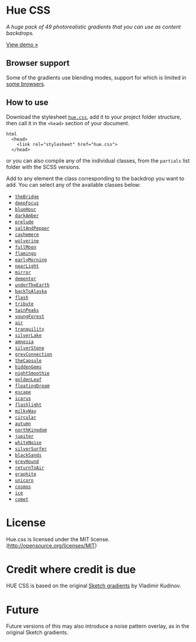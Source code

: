 # Hue CSS

*A huge pack of 49 photorealistic gradients that you can use as content backdrops.*

[View demo »](http://evankarageorgos.github.io/hue/)

## Browser support
Some of the gradients use blending modes, support for which is limited in [some browsers](http://caniuse.com/#feat=css-backgroundblendmode).

## How to use
Download the stylesheet [`hue.css`](https://github.com/evankarageorgos/hue/blob/master/hue.css), add it to your project folder structure, then call it in the `<head>` section of your document.

```
html
  <head>
    <link rel="stylesheet" href="hue.css">
  </head>
```

or you can also compile any of the individual classes, from the `partials` list folder with the SCSS versions.

Add to any element the class corresponding to the backdrop you want to add. You can select any of the available classes below:

* [`theBridge`](/partials/_thebridge.scss)
* [`deepFocus`](/partials/_deepfocus.scss)
* [`blueHour`](/partials/_bluehour.scss)
* [`darkAmber`](/partials/_darkamber.scss)
* [`prelude`](/partials/_prelude.scss)
* [`saltAndPepper`](/partials/_saltandpepper.scss)
* [`cashemere`](/partials/_cashemere.scss)
* [`wolverine`](/partials/_wolverine.scss)
* [`fullMoon`](/partials/_fullmoon.scss)
* [`flamingo`](/partials/_flamingo.scss)
* [`earlyMorning`](/partials/_earlymorning.scss)
* [`nearLight`](/partials/_nearlight.scss)
* [`mirror`](/partials/_mirror.scss)
* [`dementor`](/partials/_dementor.scss)
* [`underTheEarth`](/partials/_undertheearth.scss)
* [`backToAlaska`](/partials/_backtoalaska.scss)
* [`flash`](/partials/_flash.scss)
* [`tribute`](/partials/_tribute.scss)
* [`twinPeaks`](/partials/_twinpeaks.scss)
* [`youngForest`](/partials/_youngforest.scss)
* [`air`](/partials/_air.scss)
* [`tranquility`](/partials/_tranquility.scss)
* [`silverLake`](/partials/_silverlake.scss)
* [`amnesia`](/partials/_amnesia.scss)
* [`silverStone`](/partials/_silverstone.scss)
* [`greyConnection`](/partials/_greyconnection.scss)
* [`theCapsule`](/partials/_thecapsule.scss)
* [`hiddenGems`](/partials/_hiddengems.scss)
* [`nightSmoothie`](/partials/_nightsmoothie.scss)
* [`goldenLeaf`](/partials/_goldenleaf.scss)
* [`floatingDream`](/partials/_floatingdream.scss)
* [`escape`](/partials/_escape.scss)
* [`icarus`](/partials/_icarus.scss)
* [`flashlight`](/partials/_flashlight.scss)
* [`milkyWay`](/partials/_milkyway.scss)
* [`circular`](/partials/_circular.scss)
* [`autumn`](/partials/_autumn.scss)
* [`northKingdom`](/partials/_northkingdom.scss)
* [`jupiter`](/partials/_jupiter.scss)
* [`whiteNoise`](/partials/_whitenoise.scss)
* [`silverSurfer`](/partials/_silversurfer.scss)
* [`blackSands`](/partials/_blacksands.scss)
* [`greyHound`](/partials/_greyhound.scss)
* [`returnToAir`](/partials/_returntoair.scss)
* [`graphite`](/partials/_graphite.scss)
* [`unicorn`](/partials/_unicorn.scss)
* [`cosmos`](/partials/_cosmos.scss)
* [`ice`](/partials/_ice.scss)
* [`comet`](/partials/_comet.scss)

# License
Hue.css is licensed under the MIT license. (http://opensource.org/licenses/MIT)

# Credit where credit is due
HUE CSS is based on the original [Sketch gradients](https://www.behance.net/gallery/30067997/Hue-Free-Promo-Backdrops-and-Gradients) by Vladimir Kudinov.

# Future
Future versions of this may also introduce a noise pattern overlay, as in the original Sketch gradients.

